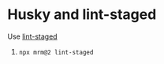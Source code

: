 # Husky and lint-staged

Use [lint-staged](https://github.com/okonet/lint-staged)

1. `npx mrm@2 lint-staged`
